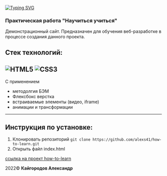 [![Typing SVG](https://readme-typing-svg.demolab.com?font=Fira+Code&size=30&pause=1000&color=166CD7&width=435&lines=Проект:+How+to+learn)](https://git.io/typing-svg)
### Практическая работа "Научиться учиться"

Демонстрационный сайт. Предназначен для обучения веб-разработке в процессе создания данного проекта.

## Стек технологий:
![HTML5](https://img.shields.io/badge/-HTML5-090909?style=for-the-badge&logo=HTML5)
![CSS3](https://img.shields.io/badge/-CSS3-090909?style=for-the-badge&logo=CSS3)
---
С применением
- методолгия БЭМ
- Флексбокс верстка
- встраиваемые элементы (видео, iframe)
- анимации и трансформации
---

## Инструкция по установке:
1. Клонировать репозиторий
`git clone https://github.com/alexs41/how-to-learn.git`
2. Открыть файл index.html

[ссылка на проект how-to-learn](https://alexs41.github.io/how-to-learn/index.html "How to Learn")

2022© **Кайгородов Александр**
